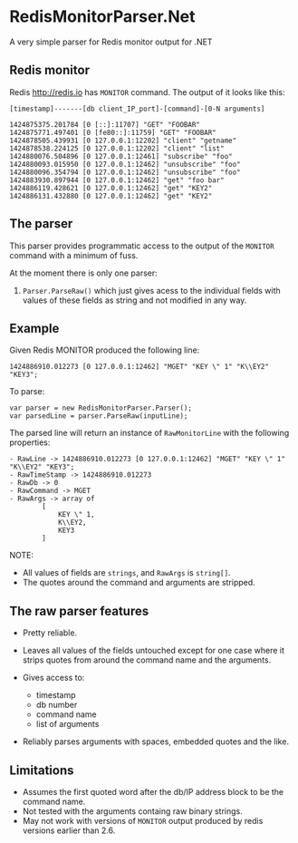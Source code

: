 # RedisMonitorParser.Net

A very simple parser for Redis monitor output for .NET

## Redis monitor

Redis <http://redis.io> has `MONITOR` command. The output of it looks like this:


    [timestamp]-------[db client_IP_port]-[command]-[0-N arguments]

	1424875375.201784 [0 [::]:11707] "GET" "FOOBAR"
	1424875771.497401 [0 [fe80::]:11759] "GET" "FOOBAR"
	1424878505.439931 [0 127.0.0.1:12202] "client" "getname"
	1424878538.224125 [0 127.0.0.1:12202] "client" "list"
	1424880076.504896 [0 127.0.0.1:12461] "subscribe" "foo"
	1424880093.015950 [0 127.0.0.1:12462] "unsubscribe" "foo"
	1424880096.354794 [0 127.0.0.1:12462] "unsubscribe" "foo"
	1424883930.897944 [0 127.0.0.1:12462] "get" "foo bar"
	1424886119.428621 [0 127.0.0.1:12462] "get" "KEY2"
	1424886131.432880 [0 127.0.0.1:12462] "get" "KEY2"


## The parser

This parser provides programmatic access to the output of the `MONITOR` command with a minimum of fuss.

At the moment there is only one parser:

1. `Parser.ParseRaw()` which just gives acess to the individual fields with values of these fields as string and not modified in any way.


## Example

Given Redis MONITOR produced the following line:

	
	1424886910.012273 [0 127.0.0.1:12462] "MGET" "KEY \" 1" "K\\EY2" "KEY3";


To parse:

	var parser = new RedisMonitorParser.Parser();
	var parsedLine = parser.ParseRaw(inputLine);

The parsed line will return an instance of `RawMonitorLine` with the following properties:

	- RawLine -> 1424886910.012273 [0 127.0.0.1:12462] "MGET" "KEY \" 1" "K\\EY2" "KEY3";
	- RawTimeStamp -> 1424886910.012273
	- RawDb -> 0
	- RawCommand -> MGET
	- RawArgs -> array of 
			[
				KEY \" 1, 
				K\\EY2, 
				KEY3
			]

NOTE:

- All values of fields are `strings`, and `RawArgs` is `string[]`.
- The quotes around the command and arguments are stripped.



## The raw parser features

- Pretty reliable.

- Leaves all values of the fields untouched except for one case where it strips quotes from around the command name and the arguments.

- Gives access to:

    - timestamp
    - db number
    - command name
    - list of arguments


- Reliably parses arguments with spaces, embedded quotes and the like. 


## Limitations

- Assumes the first quoted word after the db/IP address block to be the command name.
- Not tested with the arguments containg raw binary strings.
- May not work with versions of `MONITOR` output produced by redis versions earlier than 2.6.




